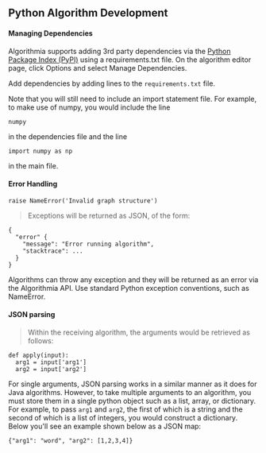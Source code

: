## Python Algorithm Development

#### Managing Dependencies

Algorithmia supports adding 3rd party dependencies via the <a href="https://pypi.python.org/pypi">Python Package Index (PyPI)</a> using a requirements.txt file. On the algorithm editor page, click Options and select Manage Dependencies.

Add dependencies by adding lines to the `requirements.txt` file.

Note that you will still need to include an import statement file. For example, to make use of numpy, you would include the line

`numpy`

in the dependencies file and the line

`import numpy as np`

in the main file.

#### Error Handling

```
raise NameError('Invalid graph structure')
```

> Exceptions will be returned as JSON, of the form:

```
{
  "error" {
    "message": "Error running algorithm",
    "stacktrace": ...
  }
}
```

Algorithms can throw any exception and they will be returned as an error via the Algorithmia API. Use standard Python exception conventions, such as NameError.

#### JSON parsing

> Within the receiving algorithm, the arguments would be retrieved as follows:

```
def apply(input):
  arg1 = input['arg1']
  arg2 = input['arg2']
```

For single arguments, JSON parsing works in a similar manner as it does for Java algorithms. However, to take multiple arguments to an algorithm, you must store them in a single python object such as a list, array, or dictionary. For example, to pass `arg1` and `arg2`, the first of which is a string and the second of which is a list of integers, you would construct a dictionary. Below you'll see an example shown below as a JSON map:

`{"arg1": "word", "arg2": [1,2,3,4]}`
